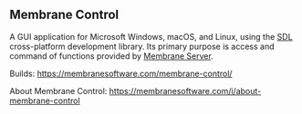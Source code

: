 ## Membrane Control

A GUI application for Microsoft Windows, macOS, and Linux, using the [SDL](https://www.libsdl.org/) cross-platform development library. Its primary purpose is access and command of functions provided by [Membrane Server](https://membranesoftware.com/membrane-server).

Builds: https://membranesoftware.com/membrane-control/

About Membrane Control: https://membranesoftware.com/i/about-membrane-control
